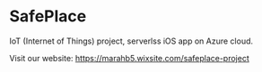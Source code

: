 # SafePlace
IoT (Internet of Things) project, serverlss iOS app on Azure cloud.


Visit our website: https://marahb5.wixsite.com/safeplace-project
